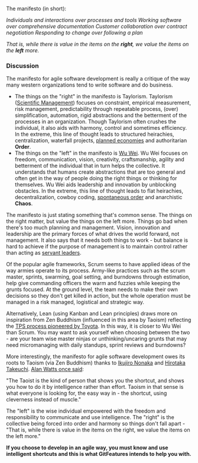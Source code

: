 The manifesto (in short):

*Individuals and interactions over processes and tools*
*Working software over comprehensive documentation*
*Customer collaboration over contract negotiation*
*Responding to change over following a plan*

*That is, while there is value in the items on*
*the **right**, we value the items on the **left** more.*

### Discussion

The manifesto for agile software development is really a critique of the way many western organizations tend to write software and do business.

- The things on the "right" in the manifesto is Taylorism. Taylorism ([Scientific Management](https://en.wikipedia.org/wiki/Scientific_management)) focuses on constraint, empirical measurement, risk management, predictability through repeatable process, (over) simplification, automation, rigid abstractions and the betterment of the processes in an organization. Though Taylorism often crushes the individual, it also aids with harmony, control and sometimes efficiency. In the extreme, this line of thought leads to structured heirachies, centralization, waterfall projects, [planned economies](https://en.wikipedia.org/wiki/Planned_economy) and authoritarian **Order**.
- The things on the "left" in the manifesto is [Wu Wei](https://en.wikipedia.org/wiki/Wu_wei). Wu Wei focuses on freedom, communication, vision, creativity, craftsmanship, agility and betterment of the individual that in turn helps the collective. It understands that humans create abstractions that are too general and often get in the way of people doing the right things or thinking for themselves. Wu Wei aids leadership and innovation by unblocking obstacles. In the extreme, this line of thought leads to flat heirachies, decentralization, cowboy coding, [spontaneous order](https://en.wikipedia.org/wiki/Spontaneous_order) and anarchistic **Chaos**.

The manifesto is just stating something that's common sense. The things on the right matter, but value the things on the left more. Things go bad when there's too much planning and management. Vision, innovation and leadership are the primary forces of what drives the world forward, not management. It also says that it needs both things to work - but balance is hard to achieve if the purpose of management is to maintain control rather than acting as [servant leaders](https://en.wikipedia.org/wiki/Servant_leadership).

Of the popular agile frameworks, Scrum seems to have applied ideas of the way armies operate to its process. Army-like practices such as the scrum master, sprints, swarming, goal setting, and burndowns through estimation, help give commanding officers the warm and fuzzies while keeping the grunts focused. At the ground level, the team needs to make their own decisions so they don't get killed in action, but the whole operation must be managed in a risk managed, logistical and strategic way.

Alternatively, Lean (using Kanban and Lean principles) draws more on inspiration from Zen Buddhism (influenced in this area by Taoism) reflecting the [TPS process pioneered by Toyota](https://en.wikipedia.org/wiki/Toyota_Production_System). In this way, it is closer to Wu Wei than Scrum. You may want to ask yourself when choosing between the two - are your team wise master ninjas or unthinking/uncaring grunts that may need micromanaging with daily standups, sprint reviews and burndowns?

More interestingly, the manifesto for agile software development owes its roots to Taoism (via Zen Buddhism) thanks to [Ikujiro Nonaka](https://en.wikipedia.org/wiki/Ikujiro_Nonaka) and [Hirotaka Takeuchi](https://en.wikipedia.org/wiki/Hirotaka_Takeuchi#The_New_New_Product_Development_Game). [Alan Watts once said](https://alanwatts.org/1-2-10-taoist-way-pt-2/):

"The Taoist is the kind of person that shows you the shortcut, and shows you how to do it by intelligence rather than effort. Taoism in that sense is what everyone is looking for, the easy way in - the shortcut, using cleverness instead of muscle."

The "left" is the wise individual empowered with the freedom and responsibility to communicate and use intelligence. The "right" is the collective being forced into order and harmony so things don't fall apart - "That is, while there is value in the items on the right, we value the items on the left more."

**If you choose to develop in an agile way, you must know and use intelligent shortcuts and this is what GitFeatures intends to help you with.**